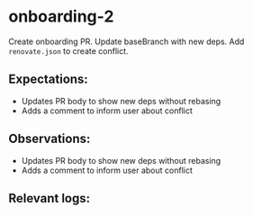 # onboarding-2

Create onboarding PR. Update baseBranch with new deps. Add `renovate.json` to create conflict.

## Expectations:
  - Updates PR body to show new deps without rebasing
  - Adds a comment to inform user about conflict

## Observations:
  - Updates PR body to show new deps without rebasing
  - Adds a comment to inform user about conflict
  
## Relevant logs:

